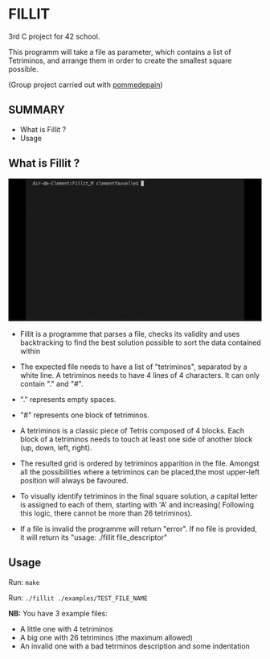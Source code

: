 # FILLIT

 3rd C project for 42 school.

This programm will take a file as parameter, which contains a list of Tetriminos, and arrange them in order to create the smallest square possible.

(Group project carried out with [pommedepain](https://github.com/pommedepain))

## SUMMARY

- What is Fillit ?
- Usage

## What is Fillit ?

![Fillit Demo](./img/fillit.gif)

- Fillit is a programme that parses a file, checks its validity and uses backtracking to find the best solution possible to sort the data contained within

- The expected file needs to have a list of "tetriminos", separated by a white line. A tetriminos needs to have 4 lines of 4 characters. It can only contain "." and "#".

- "." represents empty spaces.

- "#" represents one block of tetriminos.

- A tetriminos is a classic piece of Tetris composed of 4 blocks. Each block of a tetriminos needs to touch at least one side of another block (up, down, left, right).

- The resulted grid is ordered by tetriminos apparition in the file. Amongst all the possibilities where a tetriminos can be placed,the most upper-left position will always be favoured.

- To visually identify tetriminos in the final square solution, a capital letter is assigned to each of them, starting with 'A' and increasing( Following this logic, there cannot be more than 26 tetriminos).

- If a file is invalid the programme will return "error". If no file is provided, it will return its "usage: ./fillit file_descriptor" 


## Usage

Run: `make`

Run: `./fillit ./examples/TEST_FILE_NAME`

**NB:** 
You have 3 example files:
- A little one with 4 tetriminos
- A big one with 26 tetriminos (the maximum allowed)
- An invalid one with a bad tetrminos description and some indentation

